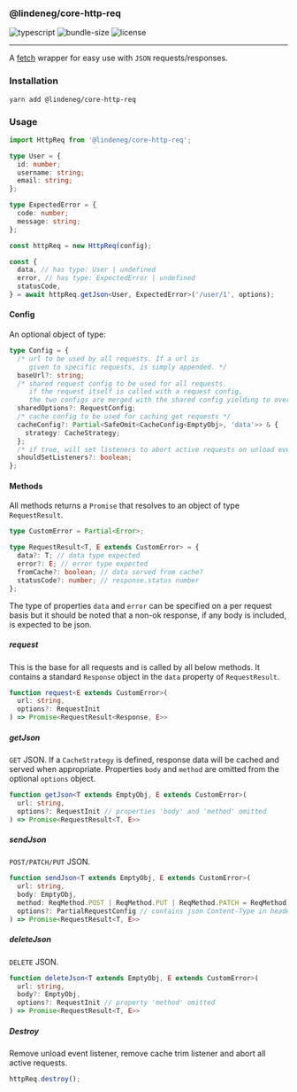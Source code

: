 ### @lindeneg/core-http-req

![typescript](https://badgen.net/badge/icon/typescript?icon=typescript&label) ![bundle-size](https://badgen.net/bundlephobia/min/@lindeneg/core-http-req@1.1.1) ![license](https://badgen.net/npm/license/@lindeneg/core-http-req)

---

A [fetch](https://developer.mozilla.org/en-US/docs/Web/API/Fetch_API) wrapper for easy use with `JSON` requests/responses.

### Installation

`yarn add @lindeneg/core-http-req`

### Usage

```ts
import HttpReq from '@lindeneg/core-http-req';

type User = {
  id: number;
  username: string;
  email: string;
};

type ExpectedError = {
  code: number;
  message: string;
};

const httpReq = new HttpReq(config);

const {
  data, // has type: User | undefined
  error, // has type: ExpectedError | undefined
  statusCode,
} = await httpReq.getJson<User, ExpectedError>('/user/1', options);
```

#### Config

An optional object of type:

```ts
type Config = {
  /* url to be used by all requests. If a url is 
     given to specific requests, is simply appended. */
  baseUrl?: string;
  /* shared request config to be used for all requests. 
     if the request itself is called with a request config, 
     the two configs are merged with the shared config yielding to overwrites. */
  sharedOptions?: RequestConfig;
  /* cache config to be used for caching get requests */
  cacheConfig?: Partial<SafeOmit<CacheConfig<EmptyObj>, 'data'>> & {
    strategy: CacheStrategy;
  };
  /* if true, will set listeners to abort active requests on unload event */
  shouldSetListeners?: boolean;
};
```

#### Methods

All methods returns a `Promise` that resolves to an object of type `RequestResult`.

```ts
type CustomError = Partial<Error>;

type RequestResult<T, E extends CustomError> = {
  data?: T; // data type expected
  error?: E; // error type expected
  fromCache?: boolean; // data served from cache?
  statusCode?: number; // response.status number
};
```

The type of properties `data` and `error` can be specified on a per request basis but it should be noted that a non-ok response, if any body is included, is expected to be json.

##### request

This is the base for all requests and is called by all below methods. It contains a standard `Response` object in the `data` property of `RequestResult`.

```ts
function request<E extends CustomError>(
  url: string,
  options?: RequestInit
) => Promise<RequestResult<Response, E>>

```

##### getJson

`GET` JSON. If a `CacheStrategy` is defined, response data will be cached and served when appropriate. Properties `body` and `method` are omitted from the optional `options` object.

```ts
function getJson<T extends EmptyObj, E extends CustomError>(
  url: string,
  options?: RequestInit // properties 'body' and 'method' omitted
) => Promise<RequestResult<T, E>>
```

##### sendJson

`POST/PATCH/PUT` JSON.

```ts
function sendJson<T extends EmptyObj, E extends CustomError>(
  url: string,
  body: EmptyObj,
  method: ReqMethod.POST | ReqMethod.PUT | ReqMethod.PATCH = ReqMethod.POST,
  options?: PartialRequestConfig // contains json Content-Type in headers by default
) => Promise<RequestResult<T, E>>
```

##### deleteJson

`DELETE` JSON.

```ts
function deleteJson<T extends EmptyObj, E extends CustomError>(
  url: string,
  body?: EmptyObj,
  options?: RequestInit // property 'method' omitted
) => Promise<RequestResult<T, E>>
```

##### Destroy

Remove unload event listener, remove cache trim listener and abort all active requests.

```ts
httpReq.destroy();
```
